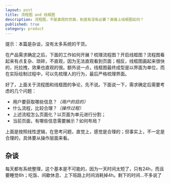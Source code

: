 ```yaml
---
layout: post
title: 流程图 and 线框图
description: 流程图，不是直观的页面，到底有没有必要？直接上线框图如何？
published: true
category: product
---
```


提示：本篇是杂谈，没有太多系统的干货。


在产品需求确定之后，下面的工作如何开展？梳理流程图？开启线框图？流程图看起来有点复杂、琐碎，不直观，因为无法直观看到页面；相反，线框图画起来很快的，托拉拽，效果也直观的很。额外说一点，线框图最终成型是以界面为单位，而在实际绘制过程中，可以先梳理人的行为，最后严格梳理界面。

好了，上面关于流程图和线框图的争论，先不说。下面说一下，需求确定后需要考虑的几个问题：

* 用户要获取哪些信息？*（用户的目的）*
* 什么流程，比较合理？*（操作过程）*
* 上述流程怎么页面化？以页面为单元进行分割；
* 当前页面，有哪些信息需要展示？如何布局？

上面是按照线性逻辑，在思考问题，直觉上，感觉是合理的；但事实上，不一定是合理的，具体要从操作层面来看。






## 杂谈

每天都有系统整理，这个基本是不可能的，因为一天时间太短了，只有24h，而且要睡觉6h；吃饭、间歇休息、上下班路上时间消耗掉4h。剩下的时间...不多说了































[NingG]:    http://ningg.github.com  "NingG"










